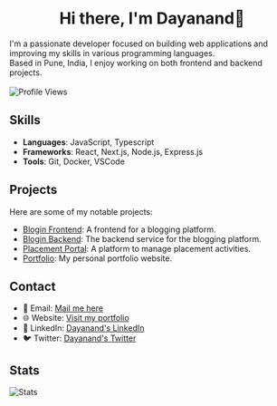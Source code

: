 <div align="center">
  <h1>Hi there, I'm Dayanand👋 </h1>
</div>

I'm a passionate developer focused on building web applications and improving my skills in various programming languages.<br>
Based in Pune, India, I enjoy working on both frontend and backend projects.<br><br>
![Profile Views](https://komarev.com/ghpvc/?username=IDayanandJagtap&color=blue)
<br>
## Skills

- **Languages**: JavaScript, Typescript
- **Frameworks**: React, Next.js, Node.js, Express.js
- **Tools**: Git, Docker, VSCode


## Projects

Here are some of my notable projects:

- [Blogin Frontend](https://github.com/IDayanandJagtap/blogin-frontend): A frontend for a blogging platform.
- [Blogin Backend](https://github.com/IDayanandJagtap/blogin-backend): The backend service for the blogging platform.
- [Placement Portal](https://github.com/IDayanandJagtap/placement-portal): A platform to manage placement activities.
- [Portfolio](https://github.com/IDayanandJagtap/dayanandjagtap): My personal portfolio website.


## Contact

- 📧 Email: [Mail me here](mailto:your-dayanandjagtap07@gmail.com)
- 🌐 Website: [Visit my portfolio](https://dayanandjagtap.vercel.app)
- 💼 LinkedIn: [Dayanand's LinkedIn](https://www.linkedin.com/in/dayanand-jagtap-485502281)
- 🐦 Twitter: [Dayanand's Twitter](https://x.com/IDayanandJagtap?t=9whRp6I0Wb169Kqp-OMA7Q&s=09)


## Stats

![Stats](https://github-readme-stats.vercel.app/api/top-langs?username=idayanandjagtap&show_icons=true&locale=en&layout=compact)



